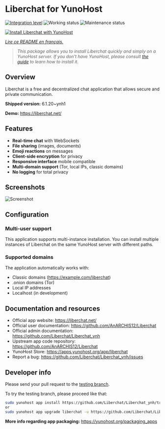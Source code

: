 # Liberchat for YunoHost

[![Integration level](https://dash.yunohost.org/integration/liberchat.svg)](https://dash.yunohost.org/appci/app/liberchat) ![Working status](https://ci-apps.yunohost.org/ci/badges/liberchat.status.svg) ![Maintenance status](https://ci-apps.yunohost.org/ci/badges/liberchat.maintain.svg)

[![Install Liberchat with YunoHost](https://install-app.yunohost.org/install-with-yunohost.svg)](https://install-app.yunohost.org/?app=liberchat)

*[Lire ce README en français.](./README_yunohost.md)*

> *This package allows you to install Liberchat quickly and simply on a YunoHost server.*
> *If you don't have YunoHost, please consult [the guide](https://yunohost.org/install) to learn how to install it.*

## Overview

Liberchat is a free and decentralized chat application that allows secure and private communication.

**Shipped version:** 6.1.20~ynh1

**Demo:** https://liberchat.net/

## Features

- **Real-time chat** with WebSockets
- **File sharing** (images, documents)
- **Emoji reactions** on messages
- **Client-side encryption** for privacy
- **Responsive interface** mobile compatible
- **Multi-domain support** (Tor, local IPs, classic domains)
- **No logging** for total privacy

## Screenshots

![Screenshot](./doc/screenshots/screenshot.png)

## Configuration

### Multi-user support

This application supports multi-instance installation. You can install multiple instances of Liberchat on the same YunoHost server with different paths.

### Supported domains

The application automatically works with:
- Classic domains (https://example.com/liberchat)
- .onion domains (Tor)
- Local IP addresses
- Localhost (in development)

## Documentation and resources

- Official app website: <https://liberchat.net/>
- Official user documentation: <https://github.com/AnARCHIS12/Liberchat>
- Official admin documentation: <https://github.com/Liberchat/Liberchat_ynh>
- Upstream app code repository: <https://github.com/AnARCHIS12/Liberchat>
- YunoHost Store: <https://apps.yunohost.org/app/liberchat>
- Report a bug: <https://github.com/Liberchat/Liberchat_ynh/issues>

## Developer info

Please send your pull request to the [testing branch](https://github.com/Liberchat/Liberchat_ynh/tree/testing).

To try the testing branch, please proceed like that:

```bash
sudo yunohost app install https://github.com/Liberchat/Liberchat_ynh/tree/testing --debug
or
sudo yunohost app upgrade liberchat -u https://github.com/Liberchat/Liberchat_ynh/tree/testing --debug
```

**More info regarding app packaging:** <https://yunohost.org/packaging_apps>